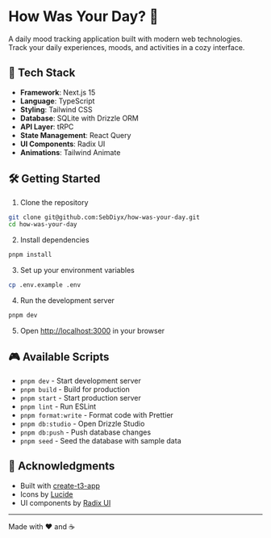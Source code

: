 # How Was Your Day? 🌻

A daily mood tracking application built with modern web technologies. Track your daily experiences, moods, and activities in a cozy interface.

## 🚀 Tech Stack

- **Framework**: Next.js 15
- **Language**: TypeScript
- **Styling**: Tailwind CSS
- **Database**: SQLite with Drizzle ORM
- **API Layer**: tRPC
- **State Management**: React Query
- **UI Components**: Radix UI
- **Animations**: Tailwind Animate

## 🛠️ Getting Started

1. Clone the repository
```bash
git clone git@github.com:SebDiyx/how-was-your-day.git
cd how-was-your-day
```

2. Install dependencies
```bash
pnpm install
```

3. Set up your environment variables
```bash
cp .env.example .env
```

4. Run the development server
```bash
pnpm dev
```

5. Open [http://localhost:3000](http://localhost:3000) in your browser

## 🎮 Available Scripts

- `pnpm dev` - Start development server
- `pnpm build` - Build for production
- `pnpm start` - Start production server
- `pnpm lint` - Run ESLint
- `pnpm format:write` - Format code with Prettier
- `pnpm db:studio` - Open Drizzle Studio
- `pnpm db:push` - Push database changes
- `pnpm seed` - Seed the database with sample data


## 🙏 Acknowledgments

- Built with [create-t3-app](https://create.t3.gg/)
- Icons by [Lucide](https://lucide.dev/)
- UI components by [Radix UI](https://www.radix-ui.com/)

---

Made with ❤️ and ☕